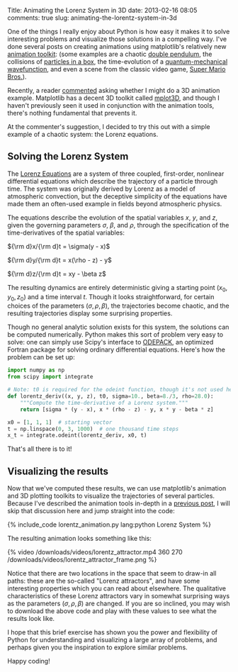 Title: Animating the Lorenz System in 3D
date: 2013-02-16 08:05
comments: true
slug: animating-the-lorentz-system-in-3d

<!-- PELICAN_BEGIN_SUMMARY -->
One of the things I really enjoy about Python is how easy it makes it to solve
interesting problems and visualize those solutions in a compelling way. I've
done several posts on creating animations using matplotlib's relatively new
[animation toolkit](http://matplotlib.sourceforge.net/api/animation_api.html):
(some examples are a chaotic
[double pendulum](/blog/2012/08/18/matplotlib-animation-tutorial/),
the collisions of
[particles in a box](/blog/2012/08/18/matplotlib-animation-tutorial/),
the time-evolution of a
[quantum-mechanical wavefunction](/blog/2012/09/05/quantum-python/),
and even a scene from the classic video game,
[Super Mario Bros.](/blog/2013/01/13/hacking-super-mario-bros-with-python/)).

Recently, a reader [commented](/blog/2012/08/18/matplotlib-animation-tutorial/#comment-799781196) asking whether I might do a 3D animation example.  Matplotlib
has a decent 3D toolkit called
[mplot3D](http://matplotlib.org/mpl_toolkits/mplot3d/index.html),
and though I haven't previously seen it used in conjunction with the
animation tools, there's nothing fundamental that prevents it.

At the commenter's suggestion, I decided to try this out with a simple
example of a chaotic system: the Lorenz equations.

<!-- PELICAN_END_SUMMARY -->

## Solving the Lorenz System ##
The [Lorenz Equations](http://en.wikipedia.org/wiki/Lorenz_system) are a
system of three coupled, first-order, nonlinear differential equations
which describe the trajectory of a particle through time.
The system was originally derived by Lorenz as a model
of atmospheric convection, but the deceptive simplicity
of the equations have made them an often-used example in fields beyond
atmospheric physics.

The equations describe the evolution of the spatial variables $x$, $y$,
and $z$, given the governing parameters $\sigma$, $\beta$, and $\rho$,
through the specification of the time-derivatives of the spatial variables:

${\rm d}x/{\rm d}t = \sigma(y - x)$

${\rm d}y/{\rm d}t = x(\rho - z) - y$

${\rm d}z/{\rm d}t = xy - \beta z$

The resulting dynamics are entirely deterministic giving a starting point
$(x_0, y_0, z_0)$ and a time interval $t$.  Though it looks straightforward,
for certain choices of the parameters $(\sigma, \rho, \beta)$, the
trajectories become chaotic, and the resulting trajectories display some
surprising properties.

Though no general analytic solution exists for this system, the solutions
can be computed numerically.
Python makes this sort of problem very easy to solve: one can
simply use Scipy's interface to
[ODEPACK](https://computation.llnl.gov/casc/odepack/odepack_home.html),
an optimized Fortran package for solving ordinary differential equations.
Here's how the problem can be set up:

``` python
import numpy as np
from scipy import integrate

# Note: t0 is required for the odeint function, though it's not used here.
def lorentz_deriv((x, y, z), t0, sigma=10., beta=8./3, rho=28.0):
    """Compute the time-derivative of a Lorenz system."""
    return [sigma * (y - x), x * (rho - z) - y, x * y - beta * z]

x0 = [1, 1, 1]  # starting vector
t = np.linspace(0, 3, 1000)  # one thousand time steps
x_t = integrate.odeint(lorentz_deriv, x0, t)
```

That's all there is to it!

## Visualizing the results ##
Now that we've computed these results, we can use matplotlib's
animation and 3D plotting toolkits
to visualize the trajectories of several particles.  Because
I've described the animation tools in-depth in a
[previous post](/blog/2012/08/18/matplotlib-animation-tutorial/),
I will skip that discussion here and jump straight into the code:

{% include_code lorentz_animation.py lang:python Lorenz System %}

The resulting animation looks something like this:

{% video /downloads/videos/lorentz_attractor.mp4 360 270 /downloads/videos/lorentz_attractor_frame.png %}

Notice that there are two locations in the space that seem to draw-in all
paths: these are the so-called "Lorenz attractors", and have some interesting
properties which you can read about elsewhere.  The qualitative
characteristics of these Lorenz attractors
vary in somewhat surprising ways as the parameters
$(\sigma, \rho, \beta)$ are changed.  If you are so inclined, you may
wish to download the above code and play with these values to see what
the results look like.

I hope that this brief exercise has shown you the power and flexibility of
Python for understanding and visualizing a large array of problems, and
perhaps given you the inspiration to explore similar problems.

Happy coding!